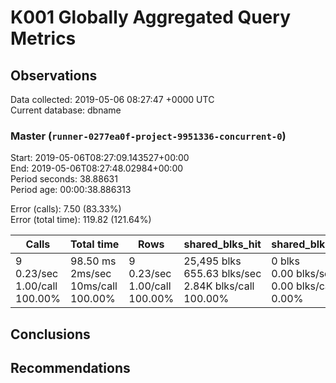 # K001 Globally Aggregated Query Metrics

## Observations ##
Data collected: 2019-05-06 08:27:47 +0000 UTC  
Current database: dbname  



### Master (`runner-0277ea0f-project-9951336-concurrent-0`) ###
Start: 2019-05-06T08:27:09.143527+00:00  
End: 2019-05-06T08:27:48.02984+00:00  
Period seconds: 38.88631  
Period age: 00:00:38.886313  

Error (calls): 7.50 (83.33%)  
Error (total time): 119.82 (121.64%)

Calls | Total&nbsp;time | Rows | shared_blks_hit | shared_blks_read | shared_blks_dirtied | shared_blks_written | blk_read_time | blk_write_time | kcache_reads | kcache_writes | kcache_user_time_ms | kcache_system_time 
-------|------------|------|-----------------|------------------|---------------------|---------------------|---------------|----------------|--------------|---------------|---------------------|--------------------
9<br/>0.23/sec<br/>1.00/call<br/>100.00% |98.50&nbsp;ms<br/>2ms/sec<br/>10ms/call<br/>100.00% |9<br/>0.23/sec<br/>1.00/call<br/>100.00% |25,495&nbsp;blks<br/>655.63&nbsp;blks/sec<br/>2.84K&nbsp;blks/call<br/>100.00% |0&nbsp;blks<br/>0.00&nbsp;blks/sec<br/>0.00&nbsp;blks/call<br/>0.00% |0&nbsp;blks<br/>0.00&nbsp;blks/sec<br/>0.00&nbsp;blks/call<br/>0.00% |0&nbsp;blks<br/>0.00&nbsp;blks/sec<br/>0.00&nbsp;blks/call<br/>0.00% |0.00&nbsp;ms<br/>0ms/sec<br/>0ms/call<br/>0.00% |0.00&nbsp;ms<br/>0ms/sec<br/>0ms/call<br/>0.00% |0.00&nbsp;bytes<br/>0.00&nbsp;bytes/sec<br/>0.00&nbsp;bytes/call<br/>0.00% |0.00&nbsp;bytes<br/>0.00&nbsp;bytes/sec<br/>0.00&nbsp;bytes/call<br/>0.00% |0.00&nbsp;ms<br/>0ms/sec<br/>0ms/call<br/>0.00% |0.00&nbsp;ms<br/>0ms/sec<br/>0ms/call<br/>0.00%





## Conclusions ##


## Recommendations ##

